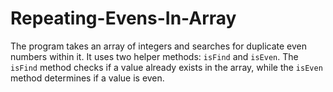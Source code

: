 # Repeating-Evens-In-Array

The program takes an array of integers and searches for duplicate even numbers within it. It uses two helper methods: `isFind` and `isEven`. The `isFind` method checks if a value already exists in the array, while the `isEven` method determines if a value is even.
